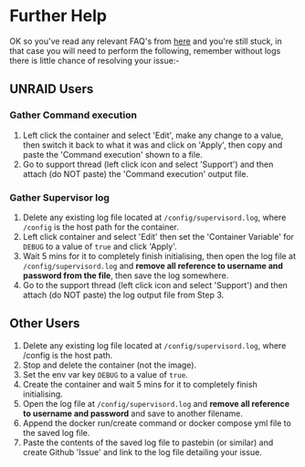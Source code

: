 # **Further Help**

OK so you've read any relevant FAQ's from [here](https://github.com/binhex/documentation) and you're still stuck, in that case you will need to perform the following, remember without logs there is little chance of resolving your issue:-

## UNRAID Users

### Gather Command execution

1. Left click the container and select 'Edit', make any change to a value, then switch it back to what it was and click on 'Apply', then copy and paste the 'Command execution' shown to a file.
1. Go to support thread (left click icon and select 'Support') and then attach (do NOT paste) the 'Command execution' output file.

### Gather Supervisor log

1. Delete any existing log file located at `/config/supervisord.log`, where `/config` is the host path for the container.
1. Left click container and select 'Edit' then set the 'Container Variable' for `DEBUG` to a value of `true` and click 'Apply'.
1. Wait 5 mins for it to completely finish initialising, then open the log file at `/config/supervisord.log` and **remove all reference to username and password from the file**, then save the log somewhere.
1. Go to the support thread (left click icon and select 'Support') and then attach (do NOT paste) the log output file from Step 3.

## Other Users

1. Delete any existing log file located at `/config/supervisord.log`, where /config is the host path.
1. Stop and delete the container (not the image).
1. Set the env var key `DEBUG` to a value of `true`.
1. Create the container and wait 5 mins for it to completely finish initialising.
1. Open the log file at `/config/supervisord.log` and **remove all reference to username and password** and save to another filename.
1. Append the docker run/create command or docker compose yml file to the saved log file.
1. Paste the contents of the saved log file to pastebin (or similar) and create Github 'Issue' and link to the log file detailing your issue.
